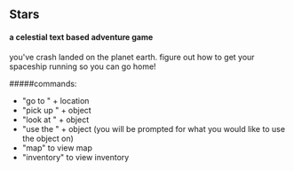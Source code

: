## Stars
#### a celestial text based adventure game

you've crash landed on the planet earth. figure out how to get your spaceship running so you can go home!

#####commands:

* "go to " + location
* "pick up " + object
* "look at " + object
* "use the " + object (you will be prompted for what you would like to use the object on)
* "map" to view map
* "inventory" to view inventory
